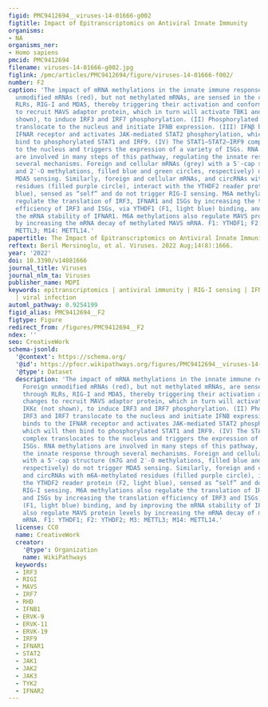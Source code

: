 ```yaml
---
figid: PMC9412694__viruses-14-01666-g002
figtitle: Impact of Epitranscriptomics on Antiviral Innate Immunity
organisms:
- NA
organisms_ner:
- Homo sapiens
pmcid: PMC9412694
filename: viruses-14-01666-g002.jpg
figlink: /pmc/articles/PMC9412694/figure/viruses-14-01666-f002/
number: F2
caption: 'The impact of mRNA methylations in the innate immune response. (I) Foreign
  unmodified mRNAs (red), but not methylated mRNAs, are sensed in the cytoplasm through
  RLRs, RIG-I and MDA5, thereby triggering their activation and conformational changes
  to recruit MAVS adaptor protein, which in turn will activate TBK1 and IKKε (not
  shown), to induce IRF3 and IRF7 phosphorylation. (II) Phosphorylated IRF3 and IRF7
  translocate to the nucleus and initiate IFNB expression. (III) IFNβ binds to the
  IFNAR receptor and activates JAK-mediated STAT2 phosphorylation, which will then
  bind to phosphorylated STAT1 and IRF9. (IV) The STAT1–STAT2–IRF9 complex translocates
  to the nucleus and triggers the expression of a variety of ISGs. RNA methylations
  are involved in many steps of this pathway, regulating the innate response through
  several mechanisms. Foreign and cellular mRNAs (grey) with a 5′-cap structure (m7G
  and 2′-O methylations, filled blue and green circles, respectively) do not trigger
  MDA5 sensing. Similarly, foreign and cellular mRNAs, and circRNAs with m6A-methylated
  residues (filled purple circle), interact with the YTHDF2 reader protein (F2, light
  blue), sensed as “self” and do not trigger RIG-I sensing. M6A methylations also
  regulate the translation of IRF3, IFNAR1 and ISGs by increasing the translation
  efficiency of IRF3 and ISGs, via YTHDF1 (F1, light blue) binding, and by improving
  the mRNA stability of IFNAR1. M6A methylations also regulate MAVS protein levels
  by increasing the mRNA decay of methylated MAVS mRNA. F1: YTHDF1; F2: YTHDF2; M3:
  METTL3; M14: METTL14.'
papertitle: The Impact of Epitranscriptomics on Antiviral Innate Immunity.
reftext: Beril Mersinoglu, et al. Viruses. 2022 Aug;14(8):1666.
year: '2022'
doi: 10.3390/v14081666
journal_title: Viruses
journal_nlm_ta: Viruses
publisher_name: MDPI
keywords: epitranscriptomics | antiviral immunity | RIG-I sensing | IFN-I response
  | viral infection
automl_pathway: 0.9254199
figid_alias: PMC9412694__F2
figtype: Figure
redirect_from: /figures/PMC9412694__F2
ndex: ''
seo: CreativeWork
schema-jsonld:
  '@context': https://schema.org/
  '@id': https://pfocr.wikipathways.org/figures/PMC9412694__viruses-14-01666-g002.html
  '@type': Dataset
  description: 'The impact of mRNA methylations in the innate immune response. (I)
    Foreign unmodified mRNAs (red), but not methylated mRNAs, are sensed in the cytoplasm
    through RLRs, RIG-I and MDA5, thereby triggering their activation and conformational
    changes to recruit MAVS adaptor protein, which in turn will activate TBK1 and
    IKKε (not shown), to induce IRF3 and IRF7 phosphorylation. (II) Phosphorylated
    IRF3 and IRF7 translocate to the nucleus and initiate IFNB expression. (III) IFNβ
    binds to the IFNAR receptor and activates JAK-mediated STAT2 phosphorylation,
    which will then bind to phosphorylated STAT1 and IRF9. (IV) The STAT1–STAT2–IRF9
    complex translocates to the nucleus and triggers the expression of a variety of
    ISGs. RNA methylations are involved in many steps of this pathway, regulating
    the innate response through several mechanisms. Foreign and cellular mRNAs (grey)
    with a 5′-cap structure (m7G and 2′-O methylations, filled blue and green circles,
    respectively) do not trigger MDA5 sensing. Similarly, foreign and cellular mRNAs,
    and circRNAs with m6A-methylated residues (filled purple circle), interact with
    the YTHDF2 reader protein (F2, light blue), sensed as “self” and do not trigger
    RIG-I sensing. M6A methylations also regulate the translation of IRF3, IFNAR1
    and ISGs by increasing the translation efficiency of IRF3 and ISGs, via YTHDF1
    (F1, light blue) binding, and by improving the mRNA stability of IFNAR1. M6A methylations
    also regulate MAVS protein levels by increasing the mRNA decay of methylated MAVS
    mRNA. F1: YTHDF1; F2: YTHDF2; M3: METTL3; M14: METTL14.'
  license: CC0
  name: CreativeWork
  creator:
    '@type': Organization
    name: WikiPathways
  keywords:
  - IRF3
  - RIGI
  - MAVS
  - IRF7
  - RHD
  - IFNB1
  - ERVK-9
  - ERVK-11
  - ERVK-19
  - IRF9
  - IFNAR1
  - STAT2
  - JAK1
  - JAK2
  - JAK3
  - TYK2
  - IFNAR2
---
```

